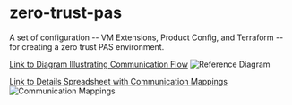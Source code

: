 # zero-trust-pas
A set of configuration -- VM Extensions, Product Config, and Terraform -- for creating a zero trust PAS environment.

[Link to Diagram Illustrating Communication Flow](https://www.draw.io/?lightbox=1&highlight=0000ff&edit=_blank&layers=1&nav=1&title=Zero%20Trust%20PAS#Uhttps%3A%2F%2Fdrive.google.com%2Fa%2Fpivotal.io%2Fuc%3Fid%3D1XlFiPPphV89hBhs2cg5yUl08EH7w2YNL%26export%3Ddownload)
![Reference Diagram](https://raw.githubusercontent.com/azwickey-pivotal/zero-trust-pas/master/img/ref.png "Reference Diagram")

[Link to Details Spreadsheet with Communication Mappings](https://www.google.com)
![Communication Mappings](https://raw.githubusercontent.com/azwickey-pivotal/zero-trust-pas/master/img/ref-gsheet.png "Communication Mappings")
